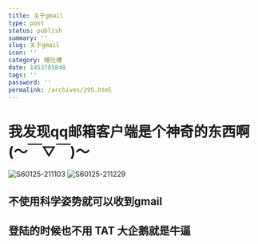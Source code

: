 ```yaml
---
title: 关于gmail
type: post
status: publish
summary: ''
slug: 关于gmail
icon: ''
category: 瞎吐槽
date: 1453785840
tags: ''
password: ''
permalink: /archives/295.html
---
```


# 我发现qq邮箱客户端是个神奇的东西啊(～￣▽￣)～

![S60125-211103](https://www.zkl2333.com/usr/uploads/2016/01/S60125-211103.jpg)
![S60125-211229](https://www.zkl2333.com/usr/uploads/2016/01/S60125-211229.jpg)

## 不使用科学姿势就可以收到gmail

## 登陆的时候也不用 TAT 大企鹅就是牛逼
